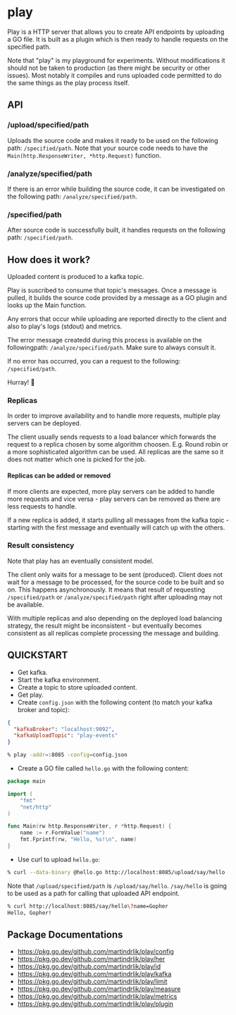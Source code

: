 # play

Play is a HTTP server that allows you to create API
endpoints by uploading a GO file. It is built
as a plugin which is then ready to handle requests
on the specified path.

Note that "play" is my playground for experiments. Without
modifications it should not be taken to production
(as there might be security or other issues). Most notably
it compiles and runs uploaded code permitted to do
the same things as the play process itself.

## API

### /upload/specified/path

Uploads the source code and makes it ready
to be used on the following path: `/specified/path`.
Note that your source code needs to have the
`Main(http.ResponseWriter, *http.Request)` function.

### /analyze/specified/path

If there is an error while building the source code,
it can be investigated on the following path:
`/analyze/specified/path`.

### /specified/path

After source code is successfully built, it handles requests
on the following path: `/specified/path`.

## How does it work?

Uploaded content is produced to a kafka topic.

Play is suscribed to consume that topic's messages.
Once a message is pulled, it builds the source code
provided by a message as a GO plugin and looks up
the Main function.

Any errors that occur while uploading are reported directly
to the client and also to play's logs (stdout) and metrics.

The error message createdd during this process is available
on the followingpath: `/analyze/specified/path`.
Make sure to always consult it.

If no error has occurred, you can a request to
the following: `/specified/path`.

Hurray! 🎉

### Replicas

In order to improve availability and to handle
more requests, multiple play servers can be
deployed.

The client usually sends requests to
a load balancer which forwards the request to
a replica chosen by some algorithm choosen.
E.g. Round robin or a more sophisticated
algorithm can be used. All replicas are the same so it
does not matter which one is picked for
the job.

#### Replicas can be added or removed

If more clients are expected, more play servers
can be added to handle more requests and vice
versa - play servers can be removed as there
are less requests to handle.

If a new replica is added, it starts pulling all
messages from the kafka topic - starting with the first
message and eventually will catch up with
the others.

### Result consistency

Note that play has an eventually consistent model.

The client only waits for a message to be sent (produced).
Client does not wait for a message to be processed,
for the source code to be built and so on. This happens
asynchronously. It means that result of requesting
`/specified/path` or `/analyze/specified/path`
right after uploading may not be available.

With multiple replicas and also depending on the deployed
load balancing strategy, the result might be
inconsistent - but eventually becomes consistent
as all replicas complete processing the message
and building.

## QUICKSTART

- Get kafka.
- Start the kafka environment.
- Create a topic to store uploaded content.
- Get play.
- Create `config.json` with the following content
  (to match your kafka broker and topic):

```json
{
  "kafkaBroker": "localhost:9092",
  "kafkaUploadTopic": "play-events"
}
```

```zsh
% play -addr=:8085 -config=config.json
```

- Create a GO file called `hello.go` with the following content:

```go
package main

import (
	"fmt"
	"net/http"
)

func Main(rw http.ResponseWriter, r *http.Request) {
	name := r.FormValue("name")
	fmt.Fprintf(rw, "Hello, %s!\n", name)
}
```

- Use curl to upload `hello.go`:

```zsh
% curl --data-binary @hello.go http://localhost:8085/upload/say/hello
```

Note that `/upload/specified/path` is `/upload/say/hello`. `/say/hello` is going to be used as a path for calling that uploaded API endpoint.

```zsh
% curl http://localhost:8085/say/hello\?name=Gopher
Hello, Gopher!
```

## Package Documentations

- <https://pkg.go.dev/github.com/martindrlik/play/config>
- <https://pkg.go.dev/github.com/martindrlik/play/her>
- <https://pkg.go.dev/github.com/martindrlik/play/id>
- <https://pkg.go.dev/github.com/martindrlik/play/kafka>
- <https://pkg.go.dev/github.com/martindrlik/play/limit>
- <https://pkg.go.dev/github.com/martindrlik/play/measure>
- <https://pkg.go.dev/github.com/martindrlik/play/metrics>
- <https://pkg.go.dev/github.com/martindrlik/play/plugin>
